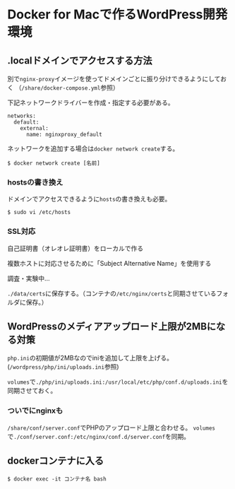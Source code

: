 # Docker for Macで作るWordPress開発環境

## .localドメインでアクセスする方法

別で`nginx-proxy`イメージを使ってドメインごとに振り分けできるようにしておく
（`/share/docker-compose.yml`参照）

下記ネットワークドライバーを作成・指定する必要がある。

```
networks:
  default:
    external:
      name: nginxproxy_default
```

ネットワークを追加する場合は`docker network create`する。

```
$ docker network create [名前]
```

### hostsの書き換え

ドメインでアクセスできるように`hosts`の書き換えも必要。

```
$ sudo vi /etc/hosts
```

### SSL対応

自己証明書（オレオレ証明書）をローカルで作る

複数ホストに対応させるために「Subject Alternative Name」を使用する

調査・実験中…

`./data/certs`に保存する。（コンテナの`/etc/nginx/certs`と同期させているフォルダに保存。）

## WordPressのメディアアップロード上限が2MBになる対策

`php.ini`の初期値が2MBなのでiniを追加して上限を上げる。
(`/wordpress/php/ini/uploads.ini`参照)

`volumes`で`./php/ini/uploads.ini:/usr/local/etc/php/conf.d/uploads.ini`を同期させておく。

### ついでにnginxも

`/share/conf/server.conf`でPHPのアップロード上限と合わせる。
`volumes`で`./conf/server.conf:/etc/nginx/conf.d/server.conf`を同期。

## dockerコンテナに入る

```
$ docker exec -it コンテナ名 bash
```